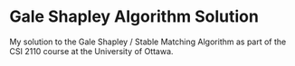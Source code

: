 # Gale Shapley Algorithm Solution

My solution to the Gale Shapley / Stable Matching Algorithm as part of the CSI 2110 course at the University of Ottawa.
